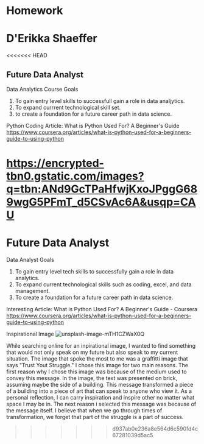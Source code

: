 # Homework
# D'Erikka Shaeffer
<<<<<<< HEAD
## Future Data Analyst
Data Analytics Course Goals
1. To gain entry level skills to successfull gain a role in data analjytics. 
2. To expand currrent technological skill set. 
3. to create a foundation for a future career path in data science. 

Python Coding Article:
What is Python Used For? A Beginner's Guide
https://www.coursera.org/articles/what-is-python-used-for-a-beginners-guide-to-using-python



https://encrypted-tbn0.gstatic.com/images?q=tbn:ANd9GcTPaHfwjKxoJPggG689wgG5PFmT_d5CSvAc6A&usqp=CAU
=======
# Future Data Analyst

Data Analyst Goals
1. To gain entry level tech skills to successfully gain a role in data analytics.
2. To expand current technological skills such as coding, excel, and data management.
3. To create a foundation for a future career path in data science.

Interesting Article: 
What is Python Used For? A Beginner's Guide - Coursera 
https://www.coursera.org/articles/what-is-python-used-for-a-beginners-guide-to-using-python

Inspirational Image 
![unsplash-image-mTH1CZWaX0Q](https://github.com/user-attachments/assets/bbf48c62-cd3b-4c8c-9a23-dd5733b7689b)

While searching online for an inpirational image, I wanted to find something that would not only speak on my future but also speak to my 
current situation. The image that spoke the most to me was a graffitti image that says "Trust Yout Struggle." I chose this image for two
main reasons. The first reason why I chose this image was because of the medium used to convey this message. In the image, the text was 
presented on brick, assuming maybe the side of a building. This message transformed a piece of a building into a piece of art that can speak 
to anyone who view it. As a personal reflection, I can carry inspiration and inspire other no matter what space I may be in. The next reason 
i selected this message was because of the message itself. I believe that when we go through times of transformation, we forget that part of 
the struggle is a part of success. 
>>>>>>> d937ab0e236a8e564d6c590fd4c67281039d5ac5
